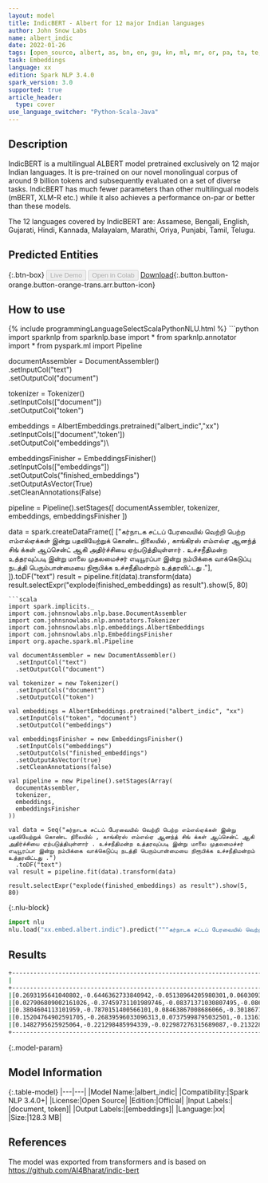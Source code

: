 ```yaml
---
layout: model
title: IndicBERT - Albert for 12 major Indian languages
author: John Snow Labs
name: albert_indic
date: 2022-01-26
tags: [open_source, albert, as, bn, en, gu, kn, ml, mr, or, pa, ta, te, xx]
task: Embeddings
language: xx
edition: Spark NLP 3.4.0
spark_version: 3.0
supported: true
article_header:
  type: cover
use_language_switcher: "Python-Scala-Java"
---
```


## Description

IndicBERT is a multilingual ALBERT model pretrained exclusively on 12 major Indian languages. It is pre-trained on our novel monolingual corpus of around 9 billion tokens and subsequently evaluated on a set of diverse tasks. IndicBERT has much fewer parameters than other multilingual models (mBERT, XLM-R etc.) while it also achieves a performance on-par or better than these models.

The 12 languages covered by IndicBERT are: Assamese, Bengali, English, Gujarati, Hindi, Kannada, Malayalam, Marathi, Oriya, Punjabi, Tamil, Telugu.

## Predicted Entities



{:.btn-box}
<button class="button button-orange" disabled>Live Demo</button>
<button class="button button-orange" disabled>Open in Colab</button>
[Download](https://s3.amazonaws.com/auxdata.johnsnowlabs.com/public/models/albert_indic_xx_3.4.0_3.0_1643211494926.zip){:.button.button-orange.button-orange-trans.arr.button-icon}

## How to use



<div class="tabs-box" markdown="1">
{% include programmingLanguageSelectScalaPythonNLU.html %}
```python
import sparknlp
from sparknlp.base import *
from sparknlp.annotator import *
from pyspark.ml import Pipeline

documentAssembler = DocumentAssembler() \
    .setInputCol("text") \
    .setOutputCol("document")

tokenizer = Tokenizer() \
    .setInputCols(["document"]) \
    .setOutputCol("token")

embeddings = AlbertEmbeddings.pretrained("albert_indic","xx") \
  .setInputCols(["document",'token'])\
  .setOutputCol("embeddings")\

embeddingsFinisher = EmbeddingsFinisher() \
    .setInputCols(["embeddings"]) \
    .setOutputCols("finished_embeddings") \
    .setOutputAsVector(True) \
    .setCleanAnnotations(False)

pipeline = Pipeline().setStages([
    documentAssembler,
    tokenizer,
    embeddings,
    embeddingsFinisher
])

data = spark.createDataFrame([
    ["கர்நாடக சட்டப் பேரவையில் வெற்றி பெற்ற எம்எல்ஏக்கள் இன்று பதவியேற்றுக் கொண்ட நிலையில் , காங்கிரஸ் எம்எல்ஏ ஆனந்த் சிங் க்கள் ஆப்சென்ட் ஆகி அதிர்ச்சியை ஏற்படுத்தியுள்ளார் . உச்சநீதிமன்ற உத்தரவுப்படி இன்று மாலை முதலமைச்சர் எடியூரப்பா இன்று நம்பிக்கை வாக்கெடுப்பு நடத்தி பெரும்பான்மையை நிரூபிக்க உச்சநீதிமன்றம் உத்தரவிட்டது ."],
]).toDF("text")
result = pipeline.fit(data).transform(data)
result.selectExpr("explode(finished_embeddings) as result").show(5, 80)
```
```scala
import spark.implicits._
import com.johnsnowlabs.nlp.base.DocumentAssembler
import com.johnsnowlabs.nlp.annotators.Tokenizer
import com.johnsnowlabs.nlp.embeddings.AlbertEmbeddings
import com.johnsnowlabs.nlp.EmbeddingsFinisher
import org.apache.spark.ml.Pipeline

val documentAssembler = new DocumentAssembler()
  .setInputCol("text")
  .setOutputCol("document")

val tokenizer = new Tokenizer()
  .setInputCols("document")
  .setOutputCol("token")

val embeddings = AlbertEmbeddings.pretrained("albert_indic", "xx")
  .setInputCols("token", "document")
  .setOutputCol("embeddings")

val embeddingsFinisher = new EmbeddingsFinisher()
  .setInputCols("embeddings")
  .setOutputCols("finished_embeddings")
  .setOutputAsVector(true)
  .setCleanAnnotations(false)

val pipeline = new Pipeline().setStages(Array(
  documentAssembler,
  tokenizer,
  embeddings,
  embeddingsFinisher
))

val data = Seq("கர்நாடக சட்டப் பேரவையில் வெற்றி பெற்ற எம்எல்ஏக்கள் இன்று பதவியேற்றுக் கொண்ட நிலையில் , காங்கிரஸ் எம்எல்ஏ ஆனந்த் சிங் க்கள் ஆப்சென்ட் ஆகி அதிர்ச்சியை ஏற்படுத்தியுள்ளார் . உச்சநீதிமன்ற உத்தரவுப்படி இன்று மாலை முதலமைச்சர் எடியூரப்பா இன்று நம்பிக்கை வாக்கெடுப்பு நடத்தி பெரும்பான்மையை நிரூபிக்க உச்சநீதிமன்றம் உத்தரவிட்டது .")
  .toDF("text")
val result = pipeline.fit(data).transform(data)

result.selectExpr("explode(finished_embeddings) as result").show(5, 80)
```


{:.nlu-block}
```python
import nlu
nlu.load("xx.embed.albert.indic").predict("""கர்நாடக சட்டப் பேரவையில் வெற்றி பெற்ற எம்எல்ஏக்கள் இன்று பதவியேற்றுக் கொண்ட நிலையில் , காங்கிரஸ் எம்எல்ஏ ஆனந்த் சிங் க்கள் ஆப்சென்ட் ஆகி அதிர்ச்சியை ஏற்படுத்தியுள்ளார் . உச்சநீதிமன்ற உத்தரவுப்படி இன்று மாலை முதலமைச்சர் எடியூரப்பா இன்று நம்பிக்கை வாக்கெடுப்பு நடத்தி பெரும்பான்மையை நிரூபிக்க உச்சநீதிமன்றம் உத்தரவிட்டது .""")
```

</div>

## Results

```bash
+--------------------------------------------------------------------------------+
|                                                                          result|
+--------------------------------------------------------------------------------+
|[0.2693195641040802,-0.6446362733840942,-0.05138964205980301,0.06030936539173...|
|[0.027906809002161026,-0.37459731101989746,-0.08371371030807495,-0.0869174525...|
|[0.3804604113101959,-0.7870151400566101,0.08463867008686066,-0.30186718702316...|
|[0.15204764902591705,-0.26839596033096313,0.07375998795032501,-0.131638795137...|
|[0.1482795625925064,-0.221298485994339,-0.022987276315689087,-0.2132280170917...|
+--------------------------------------------------------------------------------+
```

{:.model-param}
## Model Information

{:.table-model}
|---|---|
|Model Name:|albert_indic|
|Compatibility:|Spark NLP 3.4.0+|
|License:|Open Source|
|Edition:|Official|
|Input Labels:|[document, token]|
|Output Labels:|[embeddings]|
|Language:|xx|
|Size:|128.3 MB|

## References

The model was exported from transformers and is based on https://github.com/AI4Bharat/indic-bert